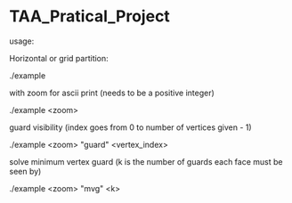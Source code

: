 # TAA_Pratical_Project
usage:

Horizontal or grid partition:

./example

with zoom for ascii print (needs to be a positive integer)

./example \<zoom>

guard visibility (index goes from 0 to number of vertices given - 1)

./example \<zoom> "guard" \<vertex_index>

solve minimum vertex guard (k is the number of guards each face must be seen by)

./example \<zoom> "mvg" \<k>
